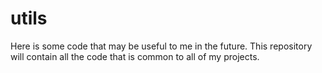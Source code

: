 # utils

Here is some code that may be useful to me in the future. 
This repository will contain all the code that is common to all of my projects.
